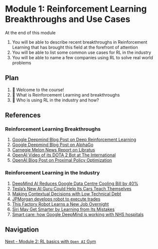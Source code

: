 # Module 1: Reinforcement Learning Breakthroughs and Use Cases

At the end of this module

1. You will be able to describe recent breakthroughs in Reinforcement Learning that has brought this field at the forefront of
attention
2. You will be able to list some common use cases for RL in the industry
3. You will be able to name a few companies using RL to solve real world problems

## Plan 

1. :movie_camera: Welcome to the course!
2. :movie_camera: What is Reinforcement Learning and breakthroughs
3. :movie_camera: Who is using RL in the industry and how?

## References

### Reinforcement Learning Breakthroughs

1. [Google Deepmind Blog Post on Deep Reinforcement Learning](https://deepmind.com/blog/deep-reinforcement-learning/)
2. [Google Deepmind Blog Post on AlphaGo](https://deepmind.com/research/alphago/)
3. [Carnegie Melon News Report on Libratus](https://www.cmu.edu/news/stories/archives/2017/december/ai-inner-workings.html)
4. [OpenAI Video of its DOTA 2 Bot at The International](https://openai.com/the-international/)
5. [OpenAI Blog Post on Proximal Policy Optimization](https://blog.openai.com/openai-baselines-ppo/)

### Reinforcement Learning in the Industry

1. [DeepMind AI Reduces Google Data Centre Cooling Bill by 40%](https://deepmind.com/blog/deepmind-ai-reduces-google-data-centre-cooling-bill-40/)
2. [Tesla’s New AI Guru Could Help Its Cars Teach Themselves](https://www.technologyreview.com/s/608155/teslas-new-ai-guru-could-help-its-cars-teach-themselves/)
3. [Making Contextual Decisions with Low Technical Debt](https://arxiv.org/abs/1606.03966)
4. [JPMorgan develops robot to execute trades](https://www.ft.com/content/16b8ffb6-7161-11e7-aca6-c6bd07df1a3c)
5. [This Factory Robot Learns a New Job Overnight](https://www.technologyreview.com/s/601045/this-factory-robot-learns-a-new-job-overnight/)
6. [Siri May Get Smarter by Learning from Its Mistakes](https://www.technologyreview.com/s/603613/siri-may-get-smarter-by-learning-from-its-mistakes/)
7. [Smart care: how Google DeepMind is working with NHS hospitals](https://www.theguardian.com/technology/2016/feb/24/smartphone-apps-google-deepmind-nhs-hospitals)

## Navigation

[Next - Module 2: RL basics with `Open AI` Gym](https://github.com/gutfeeling/practical_rl_for_coders/tree/master/02_rl_basics_with_openai_gym)


